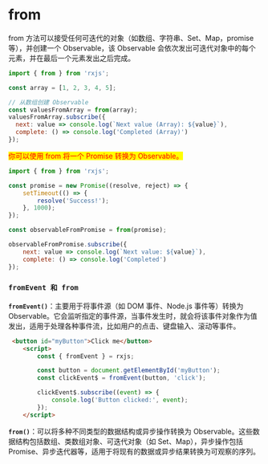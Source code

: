 # from

from 方法可以接受任何可迭代的对象（如数组、字符串、Set、Map，promise 等），并创建一个 Observable，该 Observable 会依次发出可迭代对象中的每个元素，并在最后一个元素发出之后完成。

```javascript
import { from } from 'rxjs';

const array = [1, 2, 3, 4, 5];

// 从数组创建 Observable
const valuesFromArray = from(array);
valuesFromArray.subscribe({
  next: value => console.log(`Next value (Array): ${value}`),
  complete: () => console.log('Completed (Array)')
});

```

<mark style="color:red;">你可以使用 from 将一个 Promise 转换为 Observable。</mark>

```javascript
import { from } from 'rxjs';

const promise = new Promise((resolve, reject) => {
    setTimeout(() => {
        resolve('Success!');
    }, 1000);
});

const observableFromPromise = from(promise);

observableFromPromise.subscribe({
    next: value => console.log(`Next value: ${value}`),
    complete: () => console.log('Completed')
});

```

### **`fromEvent 和 from`**

**`fromEvent()`**：主要用于将事件源（如 DOM 事件、Node.js 事件等）转换为 Observable。它会监听指定的事件源，当事件发生时，就会将该事件对象作为值发出，适用于处理各种事件流，比如用户的点击、键盘输入、滚动等事件。

```html
 <button id="myButton">Click me</button>
    <script>
        const { fromEvent } = rxjs;

        const button = document.getElementById('myButton');
        const clickEvent$ = fromEvent(button, 'click');

        clickEvent$.subscribe((event) => {
            console.log('Button clicked:', event);
        });
    </script>
```

**`from()`**：可以将多种不同类型的数据结构或异步操作转换为 Observable。这些数据结构包括数组、类数组对象、可迭代对象（如 Set、Map），异步操作包括 Promise、异步迭代器等，适用于将现有的数据或异步结果转换为可观察的序列。

